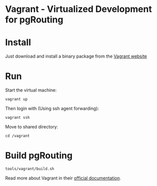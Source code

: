 # Vagrant - Virtualized Development for pgRouting

# Install

Just download and install a binary package from the [Vagrant website](http://docs.vagrantup.com/v2/installation/)

# Run 

Start the virtual machine:

```
vagrant up
```

Then login with (Using ssh agent forwarding):

```
vagrant ssh
```

Move to shared directory:

```
cd /vagrant
```

# Build pgRouting

```
tools/vagrant/build.sh
```

Read more about Vagrant in their [official documentation](http://docs.vagrantup.com).